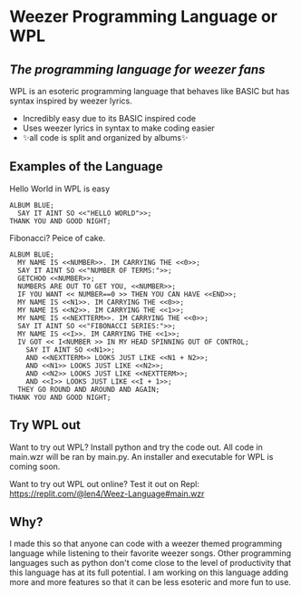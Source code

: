 # Weezer Programming Language or WPL
## _The programming language for weezer fans_


WPL is an esoteric programming language that behaves like BASIC but has syntax inspired by weezer lyrics. 

- Incredibly easy due to its BASIC inspired code
- Uses weezer lyrics in syntax to make coding easier
- ✨all code is split and organized by albums✨

## Examples of the Language
Hello World in WPL is easy

```
ALBUM BLUE;
  SAY IT AINT SO <<"HELLO WORLD">>;
THANK YOU AND GOOD NIGHT;
```
Fibonacci? Peice of cake.

```
ALBUM BLUE;
  MY NAME IS <<NUMBER>>. IM CARRYING THE <<0>>;
  SAY IT AINT SO <<"NUMBER OF TERMS:">>;
  GETCHOO <<NUMBER>>;
  NUMBERS ARE OUT TO GET YOU, <<NUMBER>>;
  IF YOU WANT << NUMBER==0 >> THEN YOU CAN HAVE <<END>>;
  MY NAME IS <<N1>>. IM CARRYING THE <<0>>;
  MY NAME IS <<N2>>. IM CARRYING THE <<1>>;
  MY NAME IS <<NEXTTERM>>. IM CARRYING THE <<0>>;
  SAY IT AINT SO <<"FIBONACCI SERIES:">>;
  MY NAME IS <<I>>. IM CARRYING THE <<1>>;
  IV GOT << I<NUMBER >> IN MY HEAD SPINNING OUT OF CONTROL;
    SAY IT AINT SO <<N1>>;
    AND <<NEXTTERM>> LOOKS JUST LIKE <<N1 + N2>>;
    AND <<N1>> LOOKS JUST LIKE <<N2>>;
    AND <<N2>> LOOKS JUST LIKE <<NEXTTERM>>;
    AND <<I>> LOOKS JUST LIKE <<I + 1>>;
  THEY GO ROUND AND AROUND AND AGAIN;
THANK YOU AND GOOD NIGHT;
```

## Try WPL out

Want to try out WPL? Install python and try the code out. All code in main.wzr will be ran by main.py. An installer and executable for WPL is coming soon. 

Want to try out WPL out online?
Test it out on Repl: https://replit.com/@len4/Weez-Language#main.wzr


## Why?
I made this so that anyone can code with a weezer themed programming language while listening to their favorite weezer songs. Other programming languages such as python don't come close to the level of productivity that this language has at its full potential. I am working on this language adding more and more features so that it can be less esoteric and more fun to use. 


